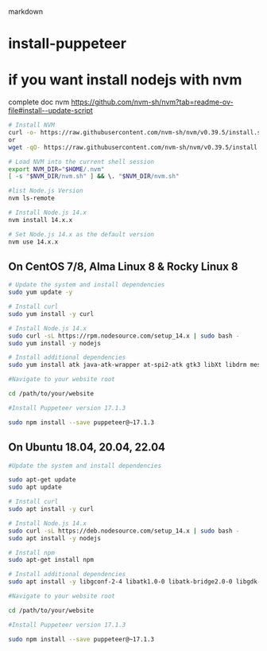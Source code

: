 markdown

# install-puppeteer

# if you want install nodejs with nvm
complete doc nvm
https://github.com/nvm-sh/nvm?tab=readme-ov-file#install--update-script

```bash
# Install NVM
curl -o- https://raw.githubusercontent.com/nvm-sh/nvm/v0.39.5/install.sh | bash
or
wget -qO- https://raw.githubusercontent.com/nvm-sh/nvm/v0.39.5/install.sh | bash

# Load NVM into the current shell session
export NVM_DIR="$HOME/.nvm"
[ -s "$NVM_DIR/nvm.sh" ] && \. "$NVM_DIR/nvm.sh"

#list Node.js Version
nvm ls-remote

# Install Node.js 14.x
nvm install 14.x.x

# Set Node.js 14.x as the default version
nvm use 14.x.x
```

## On CentOS 7/8, Alma Linux 8 & Rocky Linux 8

```bash
# Update the system and install dependencies
sudo yum update -y

# Install curl
sudo yum install -y curl

# Install Node.js 14.x
sudo curl -sL https://rpm.nodesource.com/setup_14.x | sudo bash -
sudo yum install -y nodejs

# Install additional dependencies
sudo yum install atk java-atk-wrapper at-spi2-atk gtk3 libXt libdrm mesa-libgbm nss libdrm mesa-libgbm

#Navigate to your website root

cd /path/to/your/website

#Install Puppeteer version 17.1.3

sudo npm install --save puppeteer@~17.1.3
```

## On Ubuntu 18.04, 20.04, 22.04

```bash
#Update the system and install dependencies

sudo apt-get update
sudo apt update

# Install curl
sudo apt install -y curl

# Install Node.js 14.x
sudo curl -sL https://deb.nodesource.com/setup_14.x | sudo bash -
sudo apt install -y nodejs

# Install npm
sudo apt-get install npm

# Install additional dependencies
sudo apt install -y libgconf-2-4 libatk1.0-0 libatk-bridge2.0-0 libgdk-pixbuf2.0-0 libgtk-3-0 libgbm-dev libnss3-dev libxss-dev

#Navigate to your website root

cd /path/to/your/website

#Install Puppeteer version 17.1.3

sudo npm install --save puppeteer@~17.1.3
```
